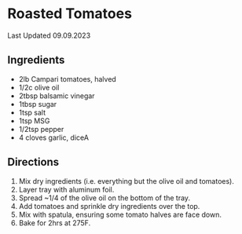 # Roasted Tomatoes

Last Updated 09.09.2023

## Ingredients

* 2lb Campari tomatoes, halved
* 1/2c olive oil
* 2tbsp balsamic vinegar
* 1tbsp sugar
* 1tsp salt
* 1tsp MSG
* 1/2tsp pepper
* 4 cloves garlic, diceA

## Directions

1. Mix dry ingredients (i.e. everything but the olive oil and tomatoes).
1. Layer tray with aluminum foil.
1. Spread ~1/4 of the olive oil on the bottom of the tray.
1. Add tomatoes and sprinkle dry ingredients over the top.
1. Mix with spatula, ensuring some tomato halves are face down.
1. Bake for 2hrs at 275F.
